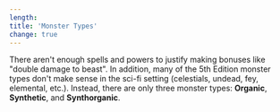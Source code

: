 ```yaml
---
length:
title: 'Monster Types'
change: true
---
```

There aren't enough spells and powers to justify making bonuses like "double damage to beast". In addition, many of
the 5th Edition monster types don't make sense in the sci-fi setting (celestials, undead, fey, elemental, etc.). Instead,
there are only three monster types: __Organic__, __Synthetic__, and __Synthorganic__.

